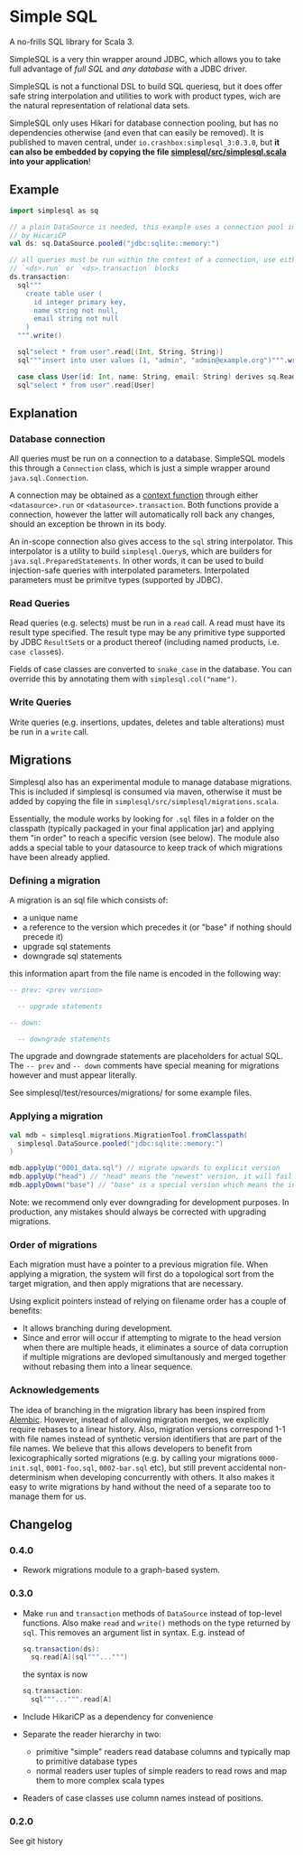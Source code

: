 # Simple SQL

A no-frills SQL library for Scala 3.

SimpleSQL is a very thin wrapper around JDBC, which allows you to take full
advantage of *full SQL* and *any database* with a JDBC driver.

SimpleSQL is not a functional DSL to build SQL queriesq, but it does offer safe
string interpolation and utilities to work with product types, wich are the
natural representation of relational data sets.

SimpleSQL only uses Hikari for database connection pooling, but has no
dependencies otherwise (and even that can easily be removed). It is published to
maven central, under `io.crashbox:simplesql_3:0.3.0`, but **it can also be embedded by
copying the file
[simplesql/src/simplesql.scala](https://raw.githubusercontent.com/jodersky/simplesql/master/simplesql/src/simplesql.scala)
into your application**!

## Example

```scala
import simplesql as sq

// a plain DataSource is needed, this example uses a connection pool implemented
// by HicariCP
val ds: sq.DataSource.pooled("jdbc:sqlite::memory:")

// all queries must be run within the context of a connection, use either
// `<ds>.run` or `<ds>.transaction` blocks
ds.transaction:
  sql"""
    create table user (
      id integer primary key,
      name string not null,
      email string not null
    )
  """.write()

  sql"select * from user".read[(Int, String, String)]
  sql"""insert into user values (1, "admin", "admin@example.org")""".write()

  case class User(id: Int, name: String, email: String) derives sq.Reader
  sql"select * from user".read[User]
```

## Explanation

### Database connection

All queries must be run on a connection to a database. SimpleSQL models this
through a `Connection` class, which is just a simple wrapper around
`java.sql.Connection`.

A connection may be obtained as a [context
function](https://dotty.epfl.ch/docs/reference/contextual/context-functions.html)
through either `<datasource>.run` or `<datasource>.transaction`. Both functions
provide a connection, however the latter will automatically roll back any
changes, should an exception be thrown in its body.

An in-scope connection also gives access to the `sql` string interpolator. This
interpolator is a utility to build `simplesql.Query`s, which are builders for
`java.sql.PreparedStatements`. In other words, it can be used to build
injection-safe queries with interpolated parameters. Interpolated parameters
must be primitve types (supported by JDBC).

### Read Queries

Read queries (e.g. selects) must be run in a `read` call. A read must have its
result type specified. The result type may be any primitive type supported by
JDBC `ResultSet`s or a product thereof (including named products, i.e. `case
class`es).

Fields of case classes are converted to `snake_case` in the database. You can
override this by annotating them with `simplesql.col("name")`.

### Write Queries

Write queries (e.g. insertions, updates, deletes and table alterations) must be
run in a `write` call.

## Migrations

Simplesql also has an experimental module to manage database migrations. This is
included if simplesql is consumed via maven, otherwise it must be added by
copying the file in `simplesql/src/simplesql/migrations.scala`.

Essentially, the module works by looking for `.sql` files in a folder on the
classpath (typically packaged in your final application jar) and applying them
"in order" to reach a specific version (see below). The module also adds a
special table to your datasource to keep track of which migrations have been
already applied.

### Defining a migration

A migration is an sql file which consists of:

- a unique name
- a reference to the version which precedes it (or "base" if nothing should precede it)
- upgrade sql statements
- downgrade sql statements

this information apart from the file name is encoded in the following way:

```sql
-- prev: <prev version>

  -- upgrade statements

-- down:

  -- downgrade statements
```

The upgrade and downgrade statements are placeholders for actual SQL. The `--
prev` and `-- down` comments have special meaning for migrations however and
must appear literally.

See simplesql/test/resources/migrations/ for some example files.

### Applying a migration

```scala
val mdb = simplesql.migrations.MigrationTool.fromClasspath(
  simplesql.DataSource.pooled("jdbc:sqlite::memory:")
)

mdb.applyUp("0001_data.sql") // migrate upwards to explicit version
mdb.applyUp("head") // "head" means the "newest" version, it will fail if there are multiple newest versions
mdb.applyDown("base") // "base" is a special version which means the initial version before any migration was ever applied
```

Note: we recommend only ever downgrading for development purposes. In
production, any mistakes should always be corrected with upgrading migrations.

### Order of migrations

Each migration must have a pointer to a previous migration file. When applying a
migration, the system will first do a topological sort from the target
migration, and then apply migrations that are necessary.

Using explicit pointers instead of relying on filename order has a couple of
benefits:

- It allows branching during development.
- Since and error will occur if attempting to migrate to the head version when
  there are multiple heads, it eliminates a source of data corruption if multiple
  migrations are devloped simultanously and merged together without rebasing
  them into a linear sequence.

### Acknowledgements

The idea of branching in the migration library has been inspired from
[Alembic](https://alembic.sqlalchemy.org/en/latest/). However, instead of
allowing migration merges, we explicitly require rebases to a linear history.
Also, migration versions correspond 1-1 with file names instead of synthetic
version identifiers that are part of the file names. We believe that this allows
developers to benefit from lexicographically sorted migrations (e.g. by calling
your migrations `0000-init.sql`, `0001-foo.sql`, `0002-bar.sql` etc), but still
prevent accidental non-determinism when developing concurrently with others. It
also makes it easy to write migrations by hand without the need of a separate
too to manage them for us.

## Changelog

### 0.4.0

- Rework migrations module to a graph-based system.

### 0.3.0

- Make `run` and `transaction` methods of `DataSource` instead of top-level
  functions. Also make `read` and `write()` methods on the type returned by `sql`.
  This removes an argument list in syntax. E.g. instead of

  ```scala
  sq.transaction(ds):
    sq.read[A](sql"""...""")
  ```

  the syntax is now

  ```scala
  sq.transaction:
    sql"""...""".read[A]
  ```

- Include HikariCP as a dependency for convenience

- Separate the reader hierarchy in two:

  - primitive "simple" readers read database columns and typically map to
    primitive database types
  - normal readers user tuples of simple readers to read rows and map them to
    more complex scala types

- Readers of case classes use column names instead of positions.

### 0.2.0

See git history
